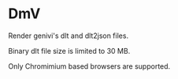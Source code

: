 # DmV

Render genivi's dlt and dlt2json files.

Binary dlt file size is limited to 30 MB.

Only Chromimium based browsers are supported.
